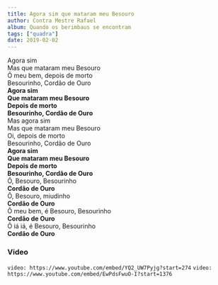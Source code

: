 ```yaml
---
title: Agora sim que mataram meu Besouro
author: Contra Mestre Rafael
album: Quando os berimbaus se encontram
tags: ["quadra"]
date: 2019-02-02
---
```


Agora sim  
Mas que mataram meu Besouro  
Ô meu bem, depois de morto  
Besourinho, Cordão de Ouro  
**Agora sim**  
**Que mataram meu Besouro**  
**Depois de morto**  
**Besourinho, Cordão de Ouro**  
Mas agora sim  
Mas que mataram meu Besouro  
Oi, depois de morto  
Besourinho, Cordão de Ouro  
**Agora sim**  
**Que mataram meu Besouro**  
**Depois de morto**  
**Besourinho, Cordão de Ouro**  
Ô, Besouro, Besourinho  
**Cordão de Ouro**  
Ô, Besouro, miudinho  
**Cordão de Ouro**  
Ô meu bem, é Besouro, Besourinho  
**Cordão de Ouro**  
Ô iá iá, é Besouro, Besourinho  
**Cordão de Ouro**

### Video

`video: https://www.youtube.com/embed/YQ2_UW7Pyjg?start=274`
`video: https://www.youtube.com/embed/EwPdsFwuO-I?start=1376`
